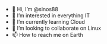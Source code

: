 - 👋 Hi, I’m @sinos88
- 👀 I’m interested in everything IT
- 🌱 I’m currently learning Cloud
- 💞️ I’m looking to collaborate on Linux
- 📫 How to reach me on Earth

<!---
sinos88/sinos88 is a ✨ special ✨ repository because its `README.md` (this file) appears on your GitHub profile.
You can click the Preview link to take a look at your changes.
--->
